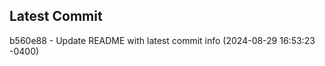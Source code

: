 
## Latest Commit
b560e88 - Update README with latest commit info (2024-08-29 16:53:23 -0400) <Yunxi-Zhou>
